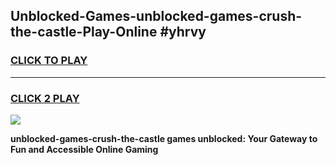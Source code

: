 
## Unblocked-Games-unblocked-games-crush-the-castle-Play-Online #yhrvy
<h3>
<a href="https://news.freeplayer.one?title=unblocked-games-crush-the-castle&ref=3">CLICK TO PLAY</a></h3>
<hr>

<h3>
<a href="https://news.freeplayer.one?title=unblocked-games-crush-the-castle&ref=3">CLICK 2 PLAY</a>
  
</h3>

<a href="https://news.freeplayer.one?title=unblocked-games-crush-the-castle&ref=3"><img src="https://clearcache.store/games.png"></a>


**unblocked-games-crush-the-castle games unblocked: Your Gateway to Fun and Accessible Online Gaming**
